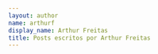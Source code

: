 ```yaml
---
layout: author
name: arthurf
display_name: Arthur Freitas
title: Posts escritos por Arthur Freitas
---
```

